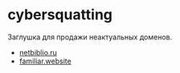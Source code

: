 # cybersquatting

Заглушка для продажи неактуальных доменов.

- [netbiblio.ru](https://netbiblio.ru)
- [familiar.website](https://familiar.website)

